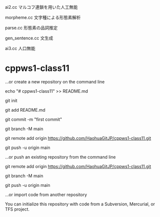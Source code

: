 ai2.cc マルコフ連鎖を用いた人工無能

morpheme.cc 文字種による形態素解析

parse.cc 形態素の品詞推定

gen_sentence.cc 文生成

ai3.cc 人口無能




# cppws1-class11

…or create a new repository on the command line

echo "# cppws1-class11" >> README.md

git init

git add README.md

git commit -m "first commit"

git branch -M main

git remote add origin https://github.com/HaohuaGitJP/cppws1-class11.git

git push -u origin main



…or push an existing repository from the command line

git remote add origin https://github.com/HaohuaGitJP/cppws1-class11.git

git branch -M main

git push -u origin main

…or import code from another repository

You can initialize this repository with code from a Subversion, Mercurial, or TFS project.
